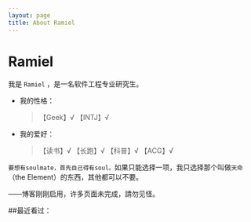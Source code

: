 ```yaml
---
layout: page
title: About Ramiel
---
```

# Ramiel

我是 `Ramiel` ，是一名软件工程专业研究生。

* 我的性格：
	
	> 【Geek】√
	> 【INTJ】√

* 我的爱好：

	> 【读书】√
	> 【长跑】√
	> 【科普】√
	> 【ACG】√

`要想有soulmate，首先自己得有soul。`如果只能选择一项，我只选择那个叫做`天命`（the Element）的东西，其他都可以不要。

——博客刚刚启用，许多页面未完成，請勿见怪。


##最近看过：

<script type="text/javascript" src="http://www.douban.com/service/badge/LeiZhang/?show=collection&amp;n=15&amp;columns=5&amp;picsize=medium&amp;hidelogo=yes&amp;hideself=yes&amp;cat=book" ></script>

<div id="disqus_container"> 
    <div id="disqus_thread"></div>
</div> 

<script type="text/javascript">
    window.disqus_shortname = 'ramiel'; // required: replace example with your forum shortname
    $.getScript('http://' + disqus_shortname + '.disqus.com/embed.js');
</script>

